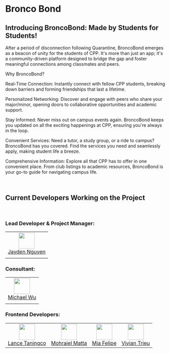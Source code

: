 # Bronco Bond

## Introducing BroncoBond: Made by Students for Students!

After a period of disconnection following Quarantine, BroncoBond emerges as a beacon of unity for the students of CPP. It's more than just an app; it's a community-driven platform designed to bridge the gap and foster meaningful connections among classmates and peers.

Why BroncoBond?

Real-Time Connection: Instantly connect with fellow CPP students, breaking down barriers and forming friendships that last a lifetime.

Personalized Networking: Discover and engage with peers who share your major/minor, opening doors to collaborative opportunities and academic support.

Stay Informed: Never miss out on campus events again. BroncoBond keeps you updated on all the exciting happenings at CPP, ensuring you're always in the loop.

Convenient Services: Need a tutor, a study group, or a ride to campus? BroncoBond has you covered. Find the services you need and seamlessly apply, making student life a breeze.

Comprehensive Information: Explore all that CPP has to offer in one convenient place. From club listings to academic resources, BroncoBond is your go-to guide for navigating campus life.

<br/>

## Current Developers Working on the Project

<br/>


### **Lead Developer & Project Manager:**  
|       |
| :---: |
| <img width="50" src="https://github.com/Jay7vn.png"/></br>[Jayden Nguyen](https://github.com/Jay7vn) |
|       |


### **Consultant:**  
|       |
| :---: |
| <img width="50" src="https://github.com/MichaelWuhu.png"/></br>[Michael Wu](https://github.com/MichaelWuhu) |
|       |


### **Frontend Developers:**  
|       |       |       |       |
| :---: | :---: | :---: | :---: |
| <img width="50" src="https://github.com/lancetaningco.png"/></br>[Lance Taningco](https://github.com/lancetaningco) | <img width="50" src="https://github.com/mohraielm.png"/></br>[Mohraiel Matta](https://github.com/mohraielm) |<img width="50" src="https://github.com/mialmf.png"/></br>[Mia Felipe](https://github.com/mialmf) | <img width="50" src="https://github.com/Vivian-Trieu.png"/></br>[Vivian Trieu](https://github.com/Vivian-Trieu) |
